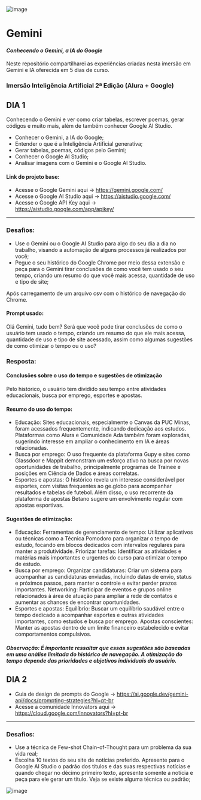 
![image](https://github.com/area-41/Gemini/assets/87396846/645e2e52-dd7f-4178-a2fe-7ae3b996aead)

# Gemini
#### *Conhecendo o Gemini, a IA do Google*

Neste repositório compartilharei as experiências criadas nesta imersão em Gemini e IA oferecida em 5 dias de curso.

### Imersão Inteligência Artificial 2ª Edição (Alura + Google)

## DIA 1

Conhecendo o Gemini e ver como criar tabelas, escrever poemas, gerar códigos e muito mais, além de também conhecer Google AI Studio.


- Conhecer o Gemini, a IA do Google;
- Entender o que é a Inteligência Artificial generativa;
- Gerar tabelas, poemas, códigos pelo Gemini;
- Conhecer o Google AI Studio;
- Analisar imagens com o Gemini e o Google AI Studio.


#### Link do projeto base:
- Acesse o Google Gemini aqui -> https://gemini.google.com/
- Acesse o Google AI Studio aqui -> https://aistudio.google.com/
- Acesse o Google API Key aqui -> https://aistudio.google.com/app/apikey/


----
### Desafios:

- Use o Gemini ou o Google AI Studio para algo do seu dia a dia no trabalho, visando a automação de alguns processos já realizados por você;
- Pegue o seu histórico do Google Chrome por meio dessa extensão e peça para o Gemini tirar conclusões de como você tem usado o seu tempo, criando um resumo do que você mais acessa, quantidade de uso e tipo de site;

Após carregamento de um arquivo csv com o histórico de navegação do Chrome.

#### Prompt usado:

Olá Gemini, tudo bem? Será que você pode tirar conclusões de como o usuário tem usado o tempo, criando um resumo do que ele mais acessa, quantidade de uso e tipo de site acessado, assim como algumas sugestões de como otimizar o tempo ou o uso?

### Resposta:

#### Conclusões sobre o uso do tempo e sugestões de otimização
Pelo histórico, o usuário tem dividido seu tempo entre atividades educacionais, busca por emprego, esportes e apostas.

#### Resumo do uso do tempo:
- Educação: Sites educacionais, especialmente o Canvas da PUC Minas, foram acessados frequentemente, indicando dedicação aos estudos. Plataformas como Alura e Comunidade Ada também foram exploradas, sugerindo interesse em ampliar o conhecimento em IA e áreas relacionadas.
- Busca por emprego: O uso frequente da plataforma Gupy e sites como Glassdoor e Mappit demonstram um esforço ativo na busca por novas oportunidades de trabalho, principalmente programas de Trainee e posições em Ciência de Dados e áreas correlatas.
- Esportes e apostas: O histórico revela um interesse considerável por esportes, com visitas frequentes ao ge.globo para acompanhar resultados e tabelas de futebol. Além disso, o uso recorrente da plataforma de apostas Betano sugere um envolvimento regular com apostas esportivas.
 
#### Sugestões de otimização:
- Educação:
Ferramentas de gerenciamento de tempo: Utilizar aplicativos ou técnicas como a Técnica Pomodoro para organizar o tempo de estudo, focando em blocos dedicados com intervalos regulares para manter a produtividade.
Priorizar tarefas: Identificar as atividades e matérias mais importantes e urgentes do curso para otimizar o tempo de estudo.
- Busca por emprego:
Organizar candidaturas: Criar um sistema para acompanhar as candidaturas enviadas, incluindo datas de envio, status e próximos passos, para manter o controle e evitar perder prazos importantes.
Networking: Participar de eventos e grupos online relacionados à área de atuação para ampliar a rede de contatos e aumentar as chances de encontrar oportunidades.
- Esportes e apostas:
Equilíbrio: Buscar um equilíbrio saudável entre o tempo dedicado a acompanhar esportes e outras atividades importantes, como estudos e busca por emprego.
Apostas conscientes: Manter as apostas dentro de um limite financeiro estabelecido e evitar comportamentos compulsivos.

##### Observação: É importante ressaltar que essas sugestões são baseadas em uma análise limitada do histórico de navegação. A otimização do tempo depende das prioridades e objetivos individuais do usuário.



## DIA 2

- Guia de design de prompts do Google  -> https://ai.google.dev/gemini-api/docs/prompting-strategies?hl=pt-br
- Acesse a comunidade Innovators aqui -> https://cloud.google.com/innovators?hl=pt-br

---

### Desafios:

- Use a técnica de Few-shot Chain-of-Thought para um problema da sua vida real;
- Escolha 10 textos do seu site de notícias preferido. Apresente para o Google AI Studio o padrão dos títulos e das suas respectivas notícias e quando chegar no décimo primeiro texto, apresente somente a notícia e peça para ele gerar um título. Veja se existe alguma técnica ou padrão;

![image](https://github.com/area-41/Gemini/assets/87396846/33f84cbd-5c01-449f-8ee4-1b427289b2d8)
